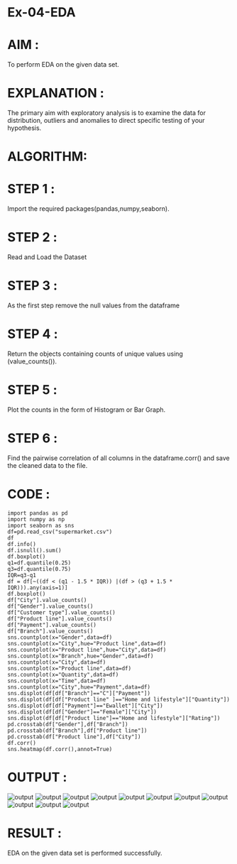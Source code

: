 # Ex-04-EDA
# AIM :
To perform EDA on the given data set.

# EXPLANATION :
The primary aim with exploratory analysis is to examine the data for distribution, outliers and anomalies to direct specific testing of your hypothesis.

# ALGORITHM:
# STEP 1 :
Import the required packages(pandas,numpy,seaborn).

# STEP 2 :
Read and Load the Dataset

# STEP 3 :
As the first step remove the null values from the dataframe

# STEP 4 :
Return the objects containing counts of unique values using (value_counts()).

# STEP 5 :
Plot the counts in the form of Histogram or Bar Graph.

# STEP 6 :
Find the pairwise correlation of all columns in the dataframe.corr() and save the cleaned data to the file.

# CODE :
```
import pandas as pd
import numpy as np
import seaborn as sns
df=pd.read_csv("supermarket.csv")
df
df.info()
df.isnull().sum()
df.boxplot()
q1=df.quantile(0.25)
q3=df.quantile(0.75)
IQR=q3-q1
df = df[~((df < (q1 - 1.5 * IQR)) |(df > (q3 + 1.5 * IQR))).any(axis=1)]
df.boxplot()
df["City"].value_counts()
df["Gender"].value_counts()
df["Customer type"].value_counts()
df["Product line"].value_counts()
df["Payment"].value_counts()
df["Branch"].value_counts()
sns.countplot(x="Gender",data=df)
sns.countplot(x="City",hue="Product line",data=df)
sns.countplot(x="Product line",hue="City",data=df)
sns.countplot(x="Branch",hue="Gender",data=df)
sns.countplot(x="City",data=df)
sns.countplot(x="Product line",data=df)
sns.countplot(x="Quantity",data=df)
sns.countplot(x="Time",data=df)
sns.countplot(x="City",hue="Payment",data=df)
sns.displot(df[df["Branch"]=="C"]["Payment"])
sns.displot(df[df["Product line" ]=="Home and lifestyle"]["Quantity"])
sns.displot(df[df["Payment"]=="Ewallet"]["City"])
sns.displot(df[df["Gender"]=="Female"]["City"])
sns.displot(df[df["Product line"]=="Home and lifestyle"]["Rating"])
pd.crosstab(df["Gender"],df["Branch"])
pd.crosstab(df["Branch"],df["Product line"])
pd.crosstab(df["Product line"],df["City"])
df.corr()
sns.heatmap(df.corr(),annot=True)
```

# OUTPUT :
![output](1.png)
![output](2.png)
![output](3.png)
![output](4.png)
![output](5.png)
![output](6.png)
![output](7.png)
![output](8.png)
![output](9.png)
![output](10.png)
![output](11.png)

# RESULT :

 EDA on the given data set is performed successfully.